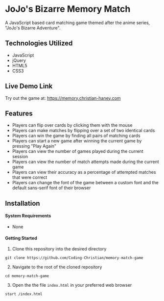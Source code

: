 # JoJo's Bizarre Memory Match
A JavaScript based card matching game themed after the anime series, "JoJo's Bizarre Adventure".

## Technologies Utilized
- JavaScript
- jQuery
- HTML5
- CSS3

## Live Demo Link
Try out the game at: https://memory.christian-haney.com

## Features
- Players can flip over cards by clicking them with the mouse
- Players can make matches by flipping over a set of two identical cards
- Players can win the game by finding all pairs of matching cards
- Players can start a new game after winning the current game by pressing "Play Again"
- Players can view the number of games played during the current session
- Players can view the number of match attempts made during the current game
- Players can view their accuracy as a percentage of attempted matches that were correct
- Players can change the font of the game between a custom font and the default sans-serif font of their browser

## Installation
#### System Requirements
- None
#### Getting Started
1. Clone this repository into the desired directory
```
git clone https://github.com/Coding-Christian/memory-match-game
```
2. Navigate to the root of the cloned repository
```
cd memory-match-game
```
3. Open the the file `index.html` in your preferred web browser
```
start /index.html
```
